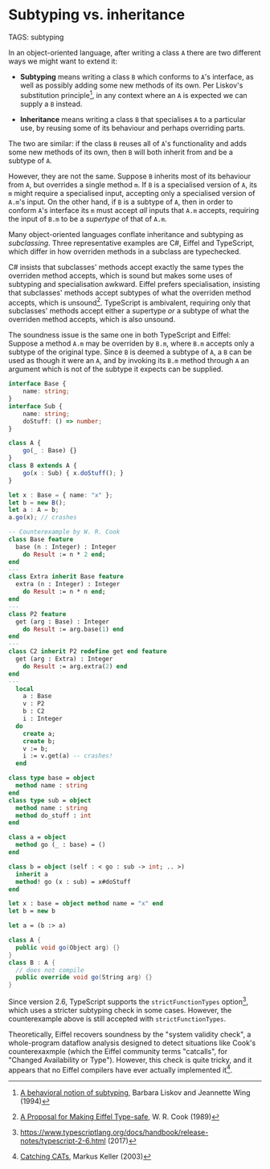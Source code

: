 # Subtyping vs. inheritance

TAGS: subtyping

In an object-oriented language, after writing a class `A` there are
two different ways we might want to extend it:

  - **Subtyping** means writing a class `B` which conforms to `A`'s
      interface, as well as possibly adding some new methods of its
      own. Per Liskov's substitution principle[^liskov], in any
      context where an `A` is expected we can supply a `B` instead.

  - **Inheritance** means writing a class `B` that specialises `A` to
      a particular use, by reusing some of its behaviour and perhaps
      overriding parts.

The two are similar: if the class `B` reuses all of `A`'s
functionality and adds some new methods of its own, then `B` will both
inherit from and be a subtype of `A`.

However, they are not the same. Suppose `B` inherits most of its
behaviour from `A`, but overrides a single method `m`. If `B` is a
specialised version of `A`, its `m` might require a specialised input,
accepting only a specialised version of `A.m`'s input. On the other
hand, if `B` is a subtype of `A`, then in order to conform `A`'s
interface its `m` must accept *all* inputs that `A.m` accepts,
requiring the input of `B.m` to be a *supertype* of that of `A.m`.

Many object-oriented languages conflate inheritance and subtyping as
_subclassing_. Three representative examples are C#, Eiffel and
TypeScript, which differ in how overriden methods in a subclass are
typechecked.  

C# insists that subclasses' methods accept exactly the same types
the overriden method accepts, which is sound but makes some uses of
subtyping and specialisation awkward. Eiffel prefers specialisation,
insisting that subclasses' methods accept subtypes of what the
overriden method accepts, which is unsound[^cook]. TypeScript is ambivalent,
requiring only that subclasses' methods accept either a supertype _or_ a
subtype of what the overriden method accepts, which is also unsound.

The soundness issue is the same one in both TypeScript and Eiffel:
Suppose a method `A.m` may be overriden by `B.m`, where `B.m` accepts
only a subtype of the original type. Since `B` is deemed a subtype of
`A`, a `B` can be used as though it were an `A`, and by invoking its
`B.m` method through `A` an argument which is not of the subtype it
expects can be supplied.
```typescript
interface Base {
    name: string;
}
interface Sub {
    name: string;
    doStuff: () => number;
}

class A {
    go(_ : Base) {}
}
class B extends A {
    go(x : Sub) { x.doStuff(); }
}

let x : Base = { name: "x" };
let b = new B();
let a : A = b;
a.go(x); // crashes
```
```eiffel
-- Counterexample by W. R. Cook
class Base feature
  base (n : Integer) : Integer
    do Result := n * 2 end;
end
---
class Extra inherit Base feature
  extra (n : Integer) : Integer
    do Result := n * n end;
end
---
class P2 feature
  get (arg : Base) : Integer
    do Result := arg.base(1) end
end
---
class C2 inherit P2 redefine get end feature
  get (arg : Extra) : Integer
    do Result := arg.extra(2) end
end
---
  local
    a : Base
    v : P2
    b : C2
    i : Integer
  do
    create a;
    create b;
    v := b;
    i := v.get(a) -- crashes!
  end
```
```ocaml
class type base = object
  method name : string 
end
class type sub = object
  method name : string
  method do_stuff : int
end

class a = object
  method go (_ : base) = ()
end

class b = object (self : < go : sub -> int; .. >)
  inherit a
  method! go (x : sub) = x#doStuff
end

let x : base = object method name = "x" end
let b = new b

let a = (b :> a)
```
```csharp
class A {
  public void go(Object arg) {}
}
class B : A {
  // does not compile
  public override void go(String arg) {}
}
```

Since version 2.6, TypeScript supports the `strictFunctionTypes`
option[^typescriptStrict], which uses a stricter subtyping check in
some cases. However, the counterexample above is still accepted with
`strictFunctionTypes`.

Theoretically, Eiffel recovers soundness by the "system validity
check", a whole-program dataflow analysis designed to detect
situations like Cook's counterexaxmple (which the Eiffel community
terms "catcalls", for "Changed Availability or Type"). However, this
check is quite tricky, and it appears that no Eiffel compilers have
ever actually implemented it[^cats].

<!-- TODO: mention OCaml's self type setup:
     inheritance does not imply subtyping -->

[^liskov]: [A behavioral notion of subtyping](https://dl.acm.org/doi/10.1145/197320.197383),
Barbara Liskov and Jeannette Wing (1994)

[^cook]: [A Proposal for Making Eiffel Type-safe](https://academic.oup.com/comjnl/article/32/4/305/377555), W. R. Cook (1989)

[^typescriptStrict]: <https://www.typescriptlang.org/docs/handbook/release-notes/typescript-2-6.html> (2017)

[^cats]: [Catching CATs](http://se.inf.ethz.ch/old/projects/markus_keller/diplom), Markus Keller (2003)
